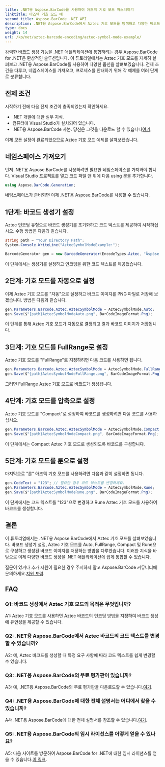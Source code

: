 ```yaml
---
title: .NET용 Aspose.BarCode를 사용하여 아즈텍 기호 모드 마스터하기
linktitle: 아즈텍 기호 모드 예
second_title: Aspose.BarCode .NET API
description: .NET용 Aspose.BarCode에서 Aztec 기호 모드를 탐색하고 다양한 바코드를 쉽게 생성하는 방법을 알아보세요. 이 종합 튜토리얼에서 Auto, FullRange, Compact 및 Rune 모드를 직접 사용해 보세요.
type: docs
weight: 14
url: /ko/net/aztec-barcode-encoding/aztec-symbol-mode-example/
---
```

강력한 바코드 생성 기능을 .NET 애플리케이션에 통합하려는 경우 Aspose.BarCode for .NET은 환상적인 솔루션입니다. 이 튜토리얼에서는 Aztec 기호 모드를 자세히 살펴보고 .NET용 Aspose.BarCode를 사용하여 다양한 옵션을 살펴보겠습니다. 전제 조건을 다루고, 네임스페이스를 가져오고, 프로세스를 안내하기 위해 각 예제를 여러 단계로 분류합니다.

## 전제 조건

시작하기 전에 다음 전제 조건이 충족되었는지 확인하세요.

- .NET 개발에 대한 실무 지식.
- 컴퓨터에 Visual Studio가 설치되어 있습니다.
-  .NET용 Aspose.BarCode 사본. 당신은 그것을 다운로드 할 수 있습니다[여기](https://releases.aspose.com/barcode/net/).

이제 모든 설정이 완료되었으므로 Aztec 기호 모드 예제를 살펴보겠습니다.

## 네임스페이스 가져오기

먼저 .NET용 Aspose.BarCode를 사용하려면 필요한 네임스페이스를 가져와야 합니다. Visual Studio 프로젝트를 열고 코드 파일 맨 위에 다음 using 문을 추가합니다.

```csharp
using Aspose.BarCode.Generation;
```

네임스페이스가 준비되면 이제 .NET용 Aspose.BarCode를 사용할 수 있습니다.

## 1단계: 바코드 생성기 설정

Aztec 인코딩 유형으로 바코드 생성기를 초기화하고 코드 텍스트를 제공하여 시작하십시오. 수행 방법은 다음과 같습니다.

```csharp
string path = "Your Directory Path";
System.Console.WriteLine("AztecSymbolModeExample:");

BarcodeGenerator gen = new BarcodeGenerator(EncodeTypes.Aztec, "Åspóse.Barcóde©");
```

이 단계에서는 생성기를 설정하고 인코딩을 위한 코드 텍스트를 제공했습니다.

## 2단계: 기호 모드를 자동으로 설정

이제 Aztec 기호 모드를 "자동"으로 설정하고 바코드 이미지를 PNG 파일로 저장해 보겠습니다. 방법은 다음과 같습니다.

```csharp
gen.Parameters.Barcode.Aztec.AztecSymbolMode = AztecSymbolMode.Auto;
gen.Save($"{path}AztecSymbolModeAuto.png", BarCodeImageFormat.Png);
```

이 단계를 통해 Aztec 기호 모드가 자동으로 결정되고 결과 바코드 이미지가 저장됩니다.

## 3단계: 기호 모드를 FullRange로 설정

Aztec 기호 모드를 "FullRange"로 지정하려면 다음 코드를 사용하면 됩니다.

```csharp
gen.Parameters.Barcode.Aztec.AztecSymbolMode = AztecSymbolMode.FullRange;
gen.Save($"{path}AztecSymbolModeFullRange.png", BarCodeImageFormat.Png);
```

그러면 FullRange Aztec 기호 모드로 바코드가 생성됩니다.

## 4단계: 기호 모드를 압축으로 설정

Aztec 기호 모드를 "Compact"로 설정하여 바코드를 생성하려면 다음 코드를 사용하십시오.

```csharp
gen.Parameters.Barcode.Aztec.AztecSymbolMode = AztecSymbolMode.Compact;
gen.Save($"{path}AztecSymbolModeCompact.png", BarCodeImageFormat.Png);
```

이 단계에서는 Compact Aztec 기호 모드로 생성되도록 바코드를 구성합니다.

## 5단계: 기호 모드를 룬으로 설정

마지막으로 "룬" 아즈텍 기호 모드를 사용하려면 다음과 같이 설정하면 됩니다.

```csharp
gen.CodeText = "123"; // 필요한 경우 코드 텍스트를 변경하세요.
gen.Parameters.Barcode.Aztec.AztecSymbolMode = AztecSymbolMode.Rune;
gen.Save($"{path}AztecSymbolModeRune.png", BarCodeImageFormat.Png);
```

이 단계에서는 코드 텍스트를 "123"으로 변경하고 Rune Aztec 기호 모드를 사용하여 바코드를 생성합니다.

## 결론

이 튜토리얼에서는 .NET용 Aspose.BarCode에서 Aztec 기호 모드를 살펴보았습니다. 바코드 생성기 설정, Aztec 기호 모드를 Auto, FullRange, Compact 및 Rune으로 구성하고 생성된 바코드 이미지를 저장하는 방법을 다루었습니다. 이러한 지식을 바탕으로 이제 다양한 바코드 생성을 .NET 애플리케이션에 쉽게 통합할 수 있습니다.

 질문이 있거나 추가 지원이 필요한 경우 주저하지 말고 Aspose.BarCode 커뮤니티에 문의하세요.[지원 포럼](https://forum.aspose.com/c/barcode/13).

## FAQ

### Q1: 바코드 생성에서 Aztec 기호 모드의 목적은 무엇입니까?

A1: Aztec 기호 모드를 사용하면 Aztec 바코드의 인코딩 방법을 지정하여 바코드 생성에 유연성을 제공할 수 있습니다.

### Q2: .NET용 Aspose.BarCode에서 Aztec 바코드의 코드 텍스트를 변경할 수 있습니까?

A2: 예, Aztec 바코드를 생성할 때 특정 요구 사항에 따라 코드 텍스트를 쉽게 변경할 수 있습니다.

### Q3: .NET용 Aspose.BarCode의 무료 평가판이 있습니까?

A3: 예, .NET용 Aspose.BarCode의 무료 평가판을 다운로드할 수 있습니다.[여기](https://releases.aspose.com/).

### Q4: .NET용 Aspose.BarCode에 대한 전체 설명서는 어디에서 찾을 수 있습니까?

 A4: .NET용 Aspose.BarCode에 대한 전체 설명서를 참조할 수 있습니다.[여기](https://reference.aspose.com/barcode/net/).

### Q5: .NET용 Aspose.BarCode의 임시 라이선스를 어떻게 얻을 수 있나요?

 A5: 다음 사이트를 방문하여 Aspose.BarCode for .NET에 대한 임시 라이선스를 얻을 수 있습니다.[이 링크](https://purchase.aspose.com/temporary-license/).